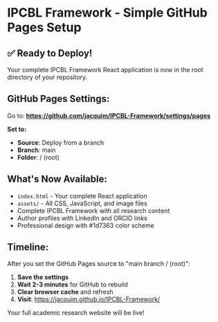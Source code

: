# IPCBL Framework - Simple GitHub Pages Setup

## ✅ Ready to Deploy!

Your complete IPCBL Framework React application is now in the root directory of your repository.

## GitHub Pages Settings:
Go to: **https://github.com/jacquim/IPCBL-Framework/settings/pages**

**Set to:**
- **Source**: Deploy from a branch
- **Branch**: main  
- **Folder**: / (root)

## What's Now Available:
- `index.html` - Your complete React application
- `assets/` - All CSS, JavaScript, and image files
- Complete IPCBL Framework with all research content
- Author profiles with LinkedIn and ORCID links
- Professional design with #1d7363 color scheme

## Timeline:
After you set the GitHub Pages source to "main branch / (root)":
1. **Save the settings**
2. **Wait 2-3 minutes** for GitHub to rebuild
3. **Clear browser cache** and refresh
4. **Visit**: https://jacquim.github.io/IPCBL-Framework/

Your full academic research website will be live!